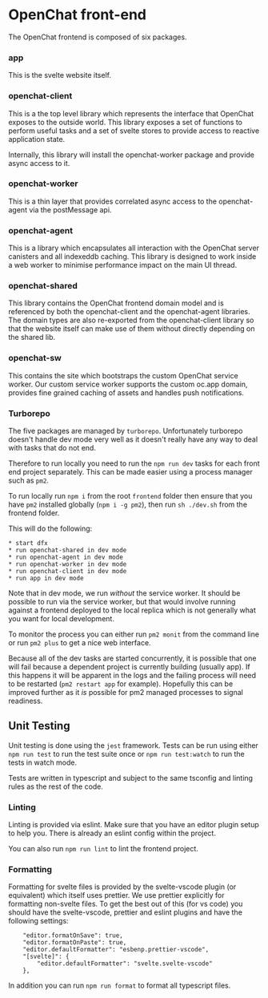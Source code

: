 # OpenChat front-end

The OpenChat frontend is composed of six packages.

### app

This is the svelte website itself.

### openchat-client

This is a the top level library which represents the interface that OpenChat exposes to the outside world. This library exposes a set of functions to perform useful tasks and a set of svelte stores to provide access to reactive application state.

Internally, this library will install the openchat-worker package and provide async access to it.

### openchat-worker

This is a thin layer that provides correlated async access to the openchat-agent via the postMessage api.

### openchat-agent

This is a library which encapsulates all interaction with the OpenChat server canisters and all indexeddb caching. This library is designed to work inside a web worker to minimise performance impact on the main UI thread.

### openchat-shared

This library contains the OpenChat frontend domain model and is referenced by both the openchat-client and the openchat-agent libraries. The domain types are also re-exported from the openchat-client library so that the website itself can make use of them without directly depending on the shared lib.

### openchat-sw

This contains the site which bootstraps the custom OpenChat service worker. Our custom service worker supports the custom oc.app domain, provides fine grained caching of assets and handles push notifications.

### Turborepo

The five packages are managed by `turborepo`. Unfortunately turborepo doesn't handle dev mode very well as it doesn't really have any way to deal with tasks that do not end.

Therefore to run locally you need to run the `npm run dev` tasks for each front end project separately. This can be made easier using a process manager such as `pm2`.

To run locally run `npm i` from the root `frontend` folder then ensure that you have `pm2` installed globally (`npm i -g pm2`), then run `sh ./dev.sh` from the frontend folder.

This will do the following:

    * start dfx
    * run openchat-shared in dev mode
    * run openchat-agent in dev mode
    * run openchat-worker in dev mode
    * run openchat-client in dev mode
    * run app in dev mode

Note that in dev mode, we run _without_ the service worker. It should be possible to run via the service worker, but that would involve running against a frontend deployed to the local replica which is not generally what you want for local development.

To monitor the process you can either run `pm2 monit` from the command line or run `pm2 plus` to get a nice web interface.

Because all of the dev tasks are started concurrently, it is possible that one will fail because a dependent project is currently building (usually app). If this happens it will be apparent in the logs and the failing process will need to be restarted (`pm2 restart app` for example). Hopefully this can be improved further as it _is_ possible for pm2 managed processes to signal readiness.

## Unit Testing

Unit testing is done using the `jest` framework. Tests can be run using either `npm run test` to run the test suite once or `npm run test:watch` to run the tests in watch mode.

Tests are written in typescript and subject to the same tsconfig and linting rules as the rest of the code.

### Linting

Linting is provided via eslint. Make sure that you have an editor plugin setup to help you. There is already an eslint config within the project.

You can also run `npm run lint` to lint the frontend project.

### Formatting

Formatting for svelte files is provided by the svelte-vscode plugin (or equivalent) which itself uses prettier. We use prettier explicitly for formatting non-svelte files. To get the best out of this (for vs code) you should have the svelte-vscode, prettier and eslint plugins and have the following settings:

```
    "editor.formatOnSave": true,
    "editor.formatOnPaste": true,
    "editor.defaultFormatter": "esbenp.prettier-vscode",
    "[svelte]": {
        "editor.defaultFormatter": "svelte.svelte-vscode"
    },
```

In addition you can run `npm run format` to format all typescript files.
